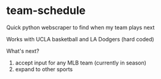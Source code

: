 # team-schedule
Quick python webscraper to find when my team plays next

Works with UCLA basketball and LA Dodgers (hard coded)

What's next?
1. accept input for any MLB team (currently in season)
2. expand to other sports
